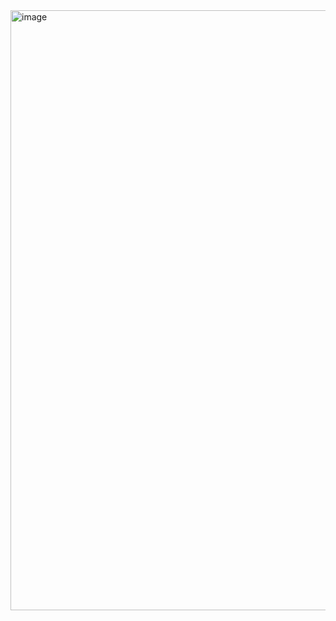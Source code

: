 <img width="1907" height="960" alt="image" src="https://github.com/user-attachments/assets/3969573a-b372-4cad-9d29-98e06f67a869" />

